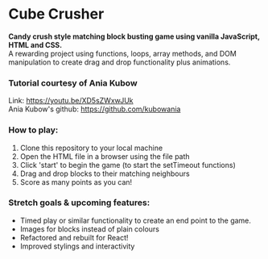 # Cube Crusher

**Candy crush style matching block busting game using vanilla JavaScript, HTML and CSS.**      
A rewarding project using functions, loops, array methods, and DOM manipulation to create drag and drop functionality plus animations.

### Tutorial courtesy of Ania Kubow 
Link: https://youtu.be/XD5sZWxwJUk    
Ania Kubow's github: https://github.com/kubowania

### How to play:
1. Clone this repository to your local machine
2. Open the HTML file in a browser using the file path
3. Click 'start' to begin the game (to start the setTimeout functions)
4. Drag and drop blocks to their matching neighbours
5. Score as many points as you can!


### Stretch goals & upcoming features:
- Timed play or similar functionality to create an end point to the game.
- Images for blocks instead of plain colours
- Refactored and rebuilt for React!
- Improved stylings and interactivity
